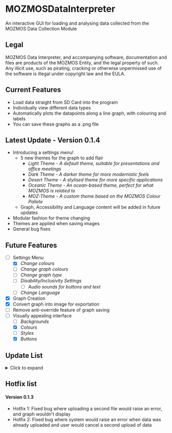 # MOZMOSDataInterpreter
An interactive GUI for loading and analysing data collected from the MOZMOS Data Collection Module

## Legal
MOZMOS Data Interpreter, and accompanying software, documentation and files are products of the MOZMOS Entity, and the legal property of such. Any illicit use, such as pirating, cracking or otherwise unpermissed use of the software is illegal under copyright law and the EULA.

## Current Features
* Load data straight from SD Card into the program
* Individually view different data types
* Automatically plots the datapoints along a line graph, with colouring and labels
* You can save these graphs as a .png file

## Latest Update - Version 0.1.4
* Introducing a settings menu!
    * 5 new themes for the graph to add flair
        * _Light Theme - A default theme, suitable for presentations and office meetings_
        * _Dark Theme - A darker theme for more modernistic feels_
        * _Desert Theme - A stylised theme for more specific applications_
        * _Oceanic Theme - An ocean-based theme, perfect for what MOZMOS is related to_
        * _MOZ-Theme - A custom theme based on the MOZMOS Colour Pallete_
    * Graph, Accessibility and Language content will be added in future updates
* Modular fashion for theme changing
* Themes are applied when saving images
* General bug fixes

## Future Features
- [ ] Settings Menu
    - [x] _Change colours_
    - [ ] _Change graph colours_
    - [ ] _Change graph type_
    - [ ] _Disability/Inclusivity Settings_
        - [ ] _Audio sounds for buttons and text_
    - [ ] _Change Language_
- [x] Graph Creation
- [x] Convert graph into image for exportation
- [ ] Remove anti-override feature of graph saving
- [ ] Visually appealing interface
    - [ ] _Backgrounds_
    - [x] _Colours_
    - [ ] _Styles_
    - [x] _Buttons_
    
## Update List

<details>
   <summary>Click to expand</summary>
   #### Version 0.1.4
   * Introducing a settings menu!
    * 5 new themes for the graph to add flair
        * _Light Theme - A default theme, suitable for presentations and office meetings_
        * _Dark Theme - A darker theme for more modernistic feels_
        * _Desert Theme - A stylised theme for more specific applications_
        * _Oceanic Theme - An ocean-based theme, perfect for what MOZMOS is related to_
        * _MOZ-Theme - A custom theme based on the MOZMOS Colour Pallete_
    * Graph, Accessibility and Language content will be added in future updates
   * Modular fashion for theme changing
   * Themes are applied when saving images
   * General bug fixes

   #### Version 0.1.3
   * You can now save graphs as an image
   * Saved image's file name correlates to the type of data being shown
    * _Note that if there is an image with the identical name, it will override it_
   * Added stylised buttons and better spacing for a more intuitive user interface
    * _Buttons are now disabled before uploading data to prevent blank graphs from appearing
    * _Download Image button does not appear until data has been uploaded_
   * Graph will automatically update with the filtered data, including retaining the same colour for a more detailed look
   * Added automatic labelling of data points
   * General bug fixes

   #### Version 0.1.2
   * Created algorithm to generate graphs based on data
    * _Uses time as the x-axis, and the actual data points for the y-axis_
   * Embedded the graph into the TKinter software, so it will be manipulatable.
   * Graph algorithm automatically discerns between data types, and will colour and label each line accordingly
   * General Bug Fixes

   #### Version 0.1.1
   * Created the main GUI page
   * Created the algorithm to import the file, and backup systems in case something goes wrong with the import (including if something goes wrong)
   * Created stub buttons for data filtering
   * Created algorithm to read the data, and filter out any excess data so it can be cleanly split into groups of 4 (1 array position per data), and added these groups into a multi-dimensional array

</details>


## Hotfix list
#### Version 0.1.3
* Hotfix 1: Fixed bug where uploading a second file would raise an error, and graph wouldn't display
* Hotfix 2: Fixed bug where system would raise an error when data was already uploaded and user would cancel a second upload of data
